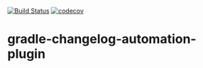 [![Build Status](https://travis-ci.org/zkovari/gradle-changelog-automation-plugin.svg?branch=master)](https://travis-ci.org/zkovari/gradle-changelog-automation-plugin)
[![codecov](https://codecov.io/gh/zkovari/gradle-changelog-automation-plugin/branch/master/graph/badge.svg)](https://codecov.io/gh/zkovari/gradle-changelog-automation-plugin)
# gradle-changelog-automation-plugin
